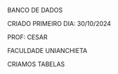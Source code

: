 BANCO DE DADOS  

CRIADO PRIMEIRO DIA: 
30/10/2024

PROF: CESAR 

FACULDADE UNIANCHIETA

CRIAMOS TABELAS

